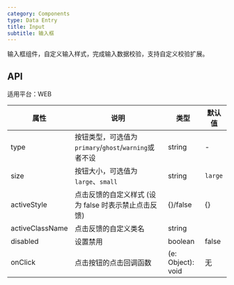 ```yaml
---
category: Components
type: Data Entry
title: Input
subtitle: 输入框
---
```


输入框组件，自定义输入样式，完成输入数据校验，支持自定义校验扩展。


## API

适用平台：WEB

属性 | 说明 | 类型 | 默认值
----|-----|------|------
| type    | 按钮类型，可选值为`primary`/`ghost`/`warning`或者不设  |   string   |   -  |
| size    | 按钮大小，可选值为`large`、`small` | string | `large`|
| activeStyle  | 点击反馈的自定义样式 (设为 false 时表示禁止点击反馈) | {}/false | {} |
| activeClassName  | 点击反馈的自定义类名 | string |  |
| disabled   | 设置禁用  | boolean |    false  |
| onClick    | 点击按钮的点击回调函数 | (e: Object): void |   无  |
